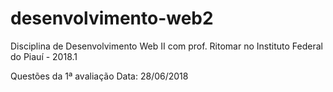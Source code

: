 # desenvolvimento-web2
Disciplina de Desenvolvimento Web II com prof. Ritomar no Instituto Federal do Piauí - 2018.1

Questões da 1ª avaliação
Data: 28/06/2018
